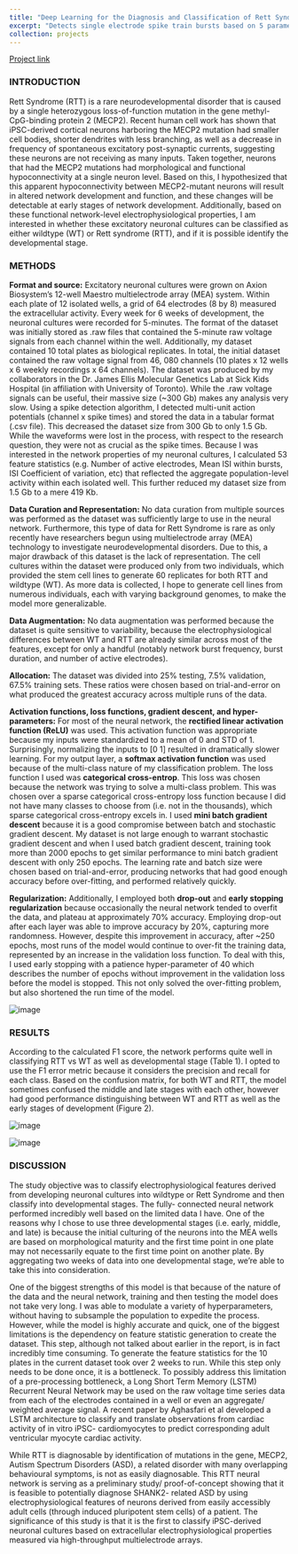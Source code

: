 ```yaml
---
title: "Deep Learning for the Diagnosis and Classification of Rett Syndrome"
excerpt: "Detects single electrode spike train bursts based on 5 parameters. Currently implemented in Python and Matlab."
collection: projects
---
```

[Project link](https://github.com/KartikP/BIOPHYS9709B-FCNN/blob/main/Pradeepan_Kartik_Final_Code.ipynb)

<h3>INTRODUCTION</h3>
Rett Syndrome (RTT) is a rare neurodevelopmental disorder that is caused by a single heterozygous loss-of-function mutation in the gene methyl-CpG-binding protein 2 (MECP2). Recent human cell work has shown that iPSC-derived cortical neurons harboring the MECP2 mutation had smaller cell bodies, shorter dendrites with less branching, as well as a decrease in frequency of spontaneous excitatory post-synaptic currents, suggesting these neurons are not receiving as many inputs. Taken together, neurons that had the MECP2 mutations had morphological and functional hypoconnectivity at a single neuron level. Based on this, I hypothesized that this apparent hypoconnectivity between MECP2-mutant neurons will result in altered network development and function, and these changes will be detectable at early stages of network development. Additionally, based on these functional network-level electrophysiological properties, I am interested in whether these excitatory neuronal cultures can be classified as either wildtype (WT) or Rett syndrome (RTT), and if it is possible identify the developmental stage.

<h3>METHODS</h3>
<strong>Format and source:</strong> Excitatory neuronal cultures were grown on Axion Biosystem’s 12-well Maestro multielectrode array (MEA) system. Within each plate of 12 isolated wells, a grid of 64 electrodes (8 by 8) measured the extracellular activity. Every week for 6 weeks of development, the neuronal cultures were recorded for 5-minutes. The format of the dataset was initially stored as .raw files that contained the 5-minute raw voltage signals from each channel within the well. Additionally, my dataset contained 10 total plates as biological replicates. In total, the initial dataset contained the raw voltage signal from 46, 080 channels (10 plates x 12 wells x 6 weekly recordings x 64 channels). The dataset was produced by my collaborators in the Dr. James Ellis Molecular Genetics Lab at Sick Kids Hospital (in affiliation with University of Toronto). While the .raw voltage signals can be useful, their massive size (~300 Gb) makes any analysis very slow. Using a spike detection algorithm, I detected multi-unit action potentials (channel x spike times) and stored the data in a tabular format (.csv file). This decreased the dataset size from 300 Gb to only 1.5 Gb. While the waveforms were lost in the process, with respect to the research question, they were not as crucial as the spike times. Because I was interested in the network properties of my neuronal cultures, I calculated 53 feature statistics (e.g. Number of active electrodes, Mean ISI within bursts, ISI Coefficient of variation, etc) that reflected the aggregate population-level activity within each isolated well. This further reduced my dataset size from 1.5 Gb to a mere 419 Kb.


<strong>Data Curation and Representation:</strong> No data curation from multiple sources was performed as the dataset was sufficiently large to use in the neural network. Furthermore, this type of data for Rett Syndrome is rare as only recently have researchers begun using multielectrode array (MEA) technology to investigate neurodevelopmental disorders. Due to this, a major drawback of this dataset is the lack of representation. The cell cultures within the dataset were produced only from two individuals, which provided the stem cell lines to generate 60 replicates for both RTT and wildtype (WT). As more data is collected, I hope to generate cell lines from numerous individuals, each with varying background genomes, to make the model more generalizable.

<strong>Data Augmentation:</strong> No data augmentation was performed because the dataset is quite sensitive to variability, because the electrophysiological differences between WT and RTT are already similar across most of the features, except for only a handful (notably network burst frequency, burst duration, and number of active electrodes).

<strong>Allocation:</strong> The dataset was divided into 25% testing, 7.5% validation, 67.5% training sets. These ratios were chosen based on trial-and-error on what produced the greatest accuracy across multiple runs of the data.

<strong>Activation functions, loss functions, gradient descent, and hyper-parameters:</strong> For most of the neural network, the <strong>rectified linear activation function (ReLU)</strong> was used. This activation function was appropriate because my inputs were standardized to a mean of 0 and STD of 1. Surprisingly, normalizing the inputs to [0 1] resulted in dramatically slower learning. For my output layer, a <strong>softmax activation function</strong> was used because of the multi-class nature of my classification problem. The loss function I used was <strong>categorical cross-entrop</strong>. This loss was chosen because the network was trying to solve a multi-class problem. This was chosen over a sparse categorical cross-entropy loss function because I did not have many classes to choose from (i.e. not in the thousands), which sparse categorical cross-entropy excels in. I used <strong>mini batch gradient descent</strong> because it is a good compromise between batch and stochastic gradient descent. My dataset is not large enough to warrant stochastic gradient descent and when I used batch gradient descent, training took more than 2000 epochs to get similar performance to mini batch gradient descent with only 250 epochs. The learning rate and batch size were chosen based on trial-and-error, producing networks that had good enough accuracy before over-fitting, and performed relatively quickly.

<strong>Regularization:</strong> Additionally, I employed both <strong>drop-out</strong> and <strong>early stopping regularization</strong> because occasionally the neural network tended to overfit the data, and plateau at approximately 70% accuracy. Employing drop-out after each layer was able to improve accuracy by 20%, capturing more randomness. However, despite this improvement in accuracy, after ~250 epochs, most runs of the model would continue to over-fit the training data, represented by an increase in the validation loss function. To deal with this, I used early stopping with a patience hyper-parameter of 40 which describes the number of epochs without improvement in the validation loss before the model is stopped. This not only solved the over-fitting problem, but also shortened the run time of the model.

![image](https://user-images.githubusercontent.com/2040394/192342359-aaf91951-9406-45ab-83d2-bcd44dfe7bf2.png)

<h3>RESULTS</h3>
According to the calculated F1 score, the network performs quite well in classifying RTT vs WT as well as developmental stage (Table 1). I opted to use the F1 error metric because it considers the precision and recall for each class. Based on the confusion matrix, for both WT and RTT, the model sometimes confused the middle and late stages with each other, however had good performance distinguishing between WT and RTT as well as the early stages of development (Figure 2).

![image](https://user-images.githubusercontent.com/2040394/192342216-7216e36b-58b8-4965-932b-e49101ac19e6.png)

![image](https://user-images.githubusercontent.com/2040394/192342266-a53b418b-bc03-4cf0-9a25-490cff83b5b1.png)


<h3>DISCUSSION</h3>
The study objective was to classify electrophysiological features derived from developing neuronal cultures into wildtype or Rett Syndrome and then classify into developmental stages. The fully- connected neural network performed incredibly well based on the limited data I have. One of the reasons why I chose to use three developmental stages (i.e. early, middle, and late) is because the initial culturing of the neurons into the MEA wells are based on morphological maturity and the first time point in one plate may not necessarily equate to the first time point on another plate. By aggregating two weeks of data into one developmental stage, we’re able to take this into consideration.

One of the biggest strengths of this model is that because of the nature of the data and the neural network, training and then testing the model does not take very long. I was able to modulate a variety of hyperparameters, without having to subsample the population to expedite the process. However, while the model is highly accurate and quick, one of the biggest limitations is the dependency on feature statistic generation to create the dataset. This step, although not talked about earlier in the report, is in fact incredibly time consuming. To generate the feature statistics for the 10 plates in the current dataset took over 2 weeks to run. While this step only needs to be done once, it is a bottleneck. To possibly address this limitation of a pre-processing bottleneck, a Long Short Term Memory (LSTM) Recurrent Neural Network may be used on the raw voltage time series data from each of the electrodes contained in a well or even an aggregate/ weighted average signal. A recent paper by Aghasfari et al developed a LSTM architecture to classify and translate observations from cardiac activity of in vitro iPSC- cardiomyocytes to predict corresponding adult ventricular myocyte cardiac activity.

While RTT is diagnosable by identification of mutations in the gene, MECP2, Autism Spectrum Disorders (ASD), a related disorder with many overlapping behavioural symptoms, is not as easily diagnosable. This RTT neural network is serving as a preliminary study/ proof-of-concept showing that it is feasible to potentially diagnose SHANK2- related ASD by using electrophysiological features of neurons derived from easily accessibly adult cells (through induced pluripotent stem cells) of a patient. The significance of this study is that it is the first to classify iPSC-derived neuronal cultures based on extracellular electrophysiological properties measured via high-throughput multielectrode arrays.
